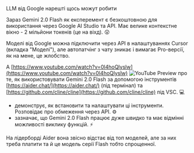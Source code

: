 <!--
date: 2025-02-02T23:23:04.507Z
-->

LLM від Google нарешті щось можут робити

Зараз Gemini 2.0 Flash як експеремент є безкоштовною для використання через Google AI Studio та API.  Має велике контекстне вікно - 2 мільйони токенів (це на віхд). 😲

Моделі від Google можна підключити через API в налаштуваннях Cursor (вкладка "Моделі"), але автопатчінг з чату зникає і вимагає Pro-версії, як на мене, це жлобство.

А 
[https://www.youtube.com/watch?v=0l4hoQlyslw](https://www.youtube.com/watch?v=0l4hoQlyslw)
![YouTube Preview](https://img.youtube.com/vi/0l4hoQlyslw/mqdefault.jpg)
 про те, як використовувати Gemini 2.0 Flash за допомогою інструментів  [https://aider.chat/](https://aider.chat/) (під термінал) та  [https://github.com/cline/cline](https://github.com/cline/cline) під VSC. 💻

- демонструє, як встановити та налаштувати ці інструменти. Розповідає про обмеження через API. ⚙️
- зазначає, що Gemini 2.0 Flash працює дуже швидко та має відмінні можливості виклику функцій. ⚡️

На лідерборді Aider вона звісно відстає від топ моделей, але за них треба платити та й це модель серії Flash тобто спрощенної.